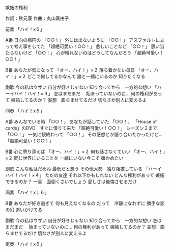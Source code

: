 嫉妬の権利

作詞：秋元康
作曲：丸山真由子

前奏
「ハイ！x６」 

A番
日向の楕円の 「○○！」 
外には出ないように 「○○！」 
アスファルトに立って考え事をしてた 「超絶可愛い！○○！」 
悲しいことなど 「○○！」 
思い当たらないけど 「○○！」 
心が晴れないのはどうしてなんだろう 「超絶可愛い！○○！」 

B番
あなたが気になって 「オー、ハイ！」×２ 
落ち着かない毎日 「オー、ハイ！」×２ 
どこで何してるかなんて
誰と一緒にいるのか
知りたくなる

副歌
今の私はウザい
自分が好きじゃない
知り合ってから　一方的な想い 「ハーイハイ！ハイ！×４」 
恋はまだまだ　
始まっていないのに…
何の権利があって
嫉妬してるのか？
妄想　膨らませてるだけ
切なさが別人に変えるよ

间奏
「ハイ！x６」

A番
みんなでいる時 「○○！」 
あなたが話していた 「○○！」 
「House of cards」のDVD　すぐに借りて来た 「超絶可愛い！○○！」 
シーズン２まで 「○○！」 
一気に観終わって 「○○！」 
その感想とか語り合いたかったけど… 「超絶可愛い！○○！」 

B番
心に寄り添えば 「オー、ハイ！」×２ 
何も話さなくていい 「オー、ハイ！」×２ 
同じ世界にいることを
一緒にいない今こそ
確かめたい

副歌
こんな私はだめね
最低だと想う
その他大勢　独り相撲している 「ハーイハイ！ハイ！×４」 
ただの友達
それ以下かもしれない
どんな権利があって
嫉妬できるのか？
一番　面倒くさいでしょう
愛しさは後悔させるだけ

间奏
「ハイ！x１６」 

B番
あなたが好き過ぎて
何も見えなくなるの
だって　冷静になれずに
勝手な恋の幻
追いかけてる

副歌
今の私はウザい
自分が好きじゃない
知り合ってから　一方的な想い
恋はまだまだ　
始まっていないのに…
何の権利があって
嫉妬してるのか？
妄想　膨らませてるだけ
切なさが別人に変えるよ

尾奏
「ハイ！x６」 